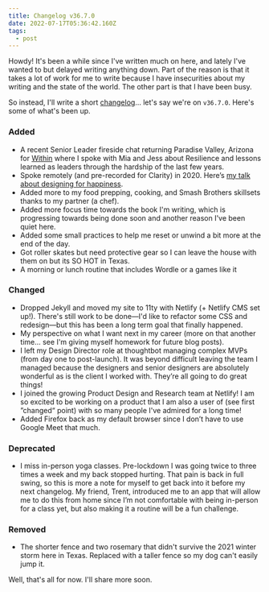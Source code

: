 ```yaml
---
title: Changelog v36.7.0
date: 2022-07-17T05:36:42.160Z
tags:
  - post
---
```

Howdy! It's been a while since I've written much on here, and lately I've wanted to but delayed writing anything down. Part of the reason is that it takes a lot of work for me to write because I have insecurities about my writing and the state of the world. The other part is that I have been busy.

So instead, I'll write a short [changelog](https://keepachangelog.com/en/1.0.0/)... let's say we're on `v36.7.0`. Here's some of what's been up.

### Added

* A recent Senior Leader fireside chat returning Paradise Valley, Arizona for [Within](https://www.instagram.com/p/Cc14lGjLNAJ/) where I spoke with Mia and Jess about Resilience and lessons learned as leaders through the hardship of the last few years.
* Spoke remotely (and pre-recorded for Clarity) in 2020. Here’s [my talk about designing for happiness](https://youtu.be/hcqed7cIhj4).
* Added more to my food prepping, cooking, and Smash Brothers skillsets thanks to my partner (a chef).
* Added more focus time towards the book I'm writing, which is progressing towards being done soon and another reason I've been quiet here.
* Added some small practices to help me reset or unwind a bit more at the end of the day.
* Got roller skates but need protective gear so I can leave the house with them on but its SO HOT in Texas.
* A morning or lunch routine that includes Wordle or a games like it

### Changed

* Dropped Jekyll and moved my site to 11ty with Netlify (+ Netlify CMS set up!). There's still work to be done—I'd like to refactor some CSS and redesign—but this has been a long term goal that finally happened.
* My perspective on what I want next in my career (more on that another time... see I'm giving myself homework for future blog posts).
* I left my Design Director role at thoughtbot managing complex MVPs (from day one to post-launch). It was beyond difficult leaving the team I managed because the designers and senior designers are absolutely wonderful as is the client I worked with. They’re all going to do great things!
* I joined the growing Product Design and Research team at Netlify! I am so excited to be working on a product that I am also a user of (see first ”changed“ point) with so many people I've admired for a long time! 
* Added Firefox back as my default browser since I don’t have to use Google Meet that much.

### Deprecated

* I miss in-person yoga classes. Pre-lockdown I was going twice to three times a week and my back stopped hurting. That pain is back in full swing, so this is more a note for myself to get back into it before my next changelog. My friend, Trent, introduced me to an app that will allow me to do this from home since I’m not comfortable with being in-person for a class yet, but also making it a routine will be a fun challenge.

### Removed

* The shorter fence and two rosemary that didn't survive the 2021 winter storm here in Texas. Replaced with a taller fence so my dog can't easily jump it.



Well, that's all for now. I'll share more soon.